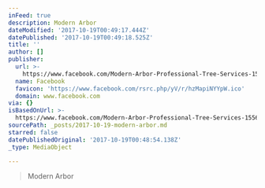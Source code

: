 ```yaml
---
inFeed: true
description: Modern Arbor
dateModified: '2017-10-19T00:49:17.444Z'
datePublished: '2017-10-19T00:49:18.525Z'
title: ''
author: []
publisher:
  url: >-
    https://www.facebook.com/Modern-Arbor-Professional-Tree-Services-155670164514124/
  name: Facebook
  favicon: 'https://www.facebook.com/rsrc.php/yV/r/hzMapiNYYpW.ico'
  domain: www.facebook.com
via: {}
isBasedOnUrl: >-
  https://www.facebook.com/Modern-Arbor-Professional-Tree-Services-155670164514124/
sourcePath: _posts/2017-10-19-modern-arbor.md
starred: false
datePublishedOriginal: '2017-10-19T00:48:54.138Z'
_type: MediaObject

---
```

> Modern Arbor